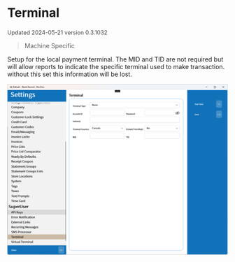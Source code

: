 # Terminal
<span style="font-size:.8rem;opacity:.8">Updated 2024-05-21 version 0.3.1032</span>

> Machine Specific

Setup for the local payment terminal. The MID and TID are not required but will allow reports to indicate the specific terminal used to make transaction. without this set this information will be lost.

![Terminal](../../../.attachments/Documentation/Terminal.png "Terminal")